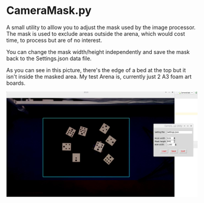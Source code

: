 # CameraMask.py

A small utility to alllow you to adjust the mask used by the image processor. The mask is used to exclude areas outside the arena, which would cost time, to process but are of no interest.

You can change the mask width/height independently and save the mask back to the Settings.json data file.

As you can see in this picture, there's the edge of a bed at the top but it isn't inside the masked area. My test Arena is, currently just 2 A3 foam art boards. 

![MaskEditor](https://github.com/ConnectedHumber/RobotArenaManager/blob/master/images/MaskEditor.jpg)
